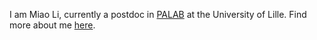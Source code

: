 <!--
**miaoli-psy/miaoli-psy** is a ✨ _special_ ✨ repository because its `README.md` (this file) appears on your GitHub profile.

Here are some ideas to get you started:

- 🔭 I’m currently working on ...
- 🌱 I’m currently learning ...
- 👯 I’m looking to collaborate on ...
- 🤔 I’m looking for help with ...
- 💬 Ask me about ...
- 📫 How to reach me: ...
- 😄 Pronouns: ...
- ⚡ Fun fact: ...
-->

I am Miao Li, currently a postdoc in [PALAB](https://www.appearancelab.org/) at the University of Lille. Find more about me [here](https://miaoli-psy.github.io/).
